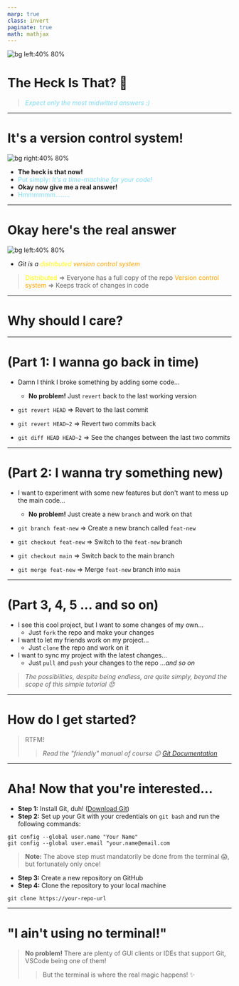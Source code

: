 ```yaml
---
marp: true
class: invert
paginate: true
math: mathjax
---
```


![bg left:40% 80%](https://upload.wikimedia.org/wikipedia/commons/thumb/2/2b/Git-logo-white.svg/1024px-Git-logo-white.svg.png)

# **The Heck Is That? :thinking:**

> <span style="color:#80d9f3">  *Expect only the most midwitted answers :)* </span>

---


# It's a version control system!
![bg right:40% 80%](https://img.devrant.com/devrant/rant/r_2329045_c5v7p.jpg)

* **The heck is that now!**
* <span style="color:#80d9f3">Put simply: *It's a time-machine for your code!*</span>
* **Okay now give me a real answer!**
* <span style="color:#80d9f3">Hmmmmmm........</span>

---

# Okay here's the real answer
![bg left:40% 80%](https://www.nobledesktop.com/image/gitresources/git-branches-merge.png)

* *Git is a <span style="color:yellow">distributed</span> <span style="color:orange">version control system</span>*
> <span style="color:yellow">Distributed</span> $\Rightarrow$ Everyone has a full copy of the repo
> <span style="color:orange">Version control system</span> $\Rightarrow$ Keeps track of changes in code

---

# <!--fit--> Why should I care?

---
# (Part 1: I wanna go back in time)

* Damn I think I broke something by adding some code...
  * **No problem!** Just `revert` back to the last working version
  
* `git revert HEAD` $\Rightarrow$ Revert to the last commit
* `git revert HEAD~2` $\Rightarrow$ Revert two commits back
* `git diff HEAD HEAD~2` $\Rightarrow$ See the changes between the last two commits

---

# (Part 2: I wanna try something new)

* I want to experiment with some new features but don't want to mess up the main code...
  * **No problem!** Just create a new `branch` and work on that

* `git branch feat-new` $\Rightarrow$ Create a new branch called `feat-new`
* `git checkout feat-new` $\Rightarrow$ Switch to the `feat-new` branch
* `git checkout main` $\Rightarrow$ Switch back to the main branch
* `git merge feat-new` $\Rightarrow$ Merge `feat-new` branch into `main`


---
# (Part 3, 4, 5 ... and so on)

* I see this cool project, but I want to some changes of my own...
  * Just `fork` the repo and make your changes
* I want to let my friends work on my project...
  * Just `clone` the repo and work on it
* I want to sync my project with the latest changes...
  * Just `pull` and `push` your changes to the repo *...and so on*

> *The possibilities, despite being endless, are quite simply, beyond the scope of this simple tutorial 😞*


---

# <!--fit--> How do I get started?

> RTFM!
>> *Read the "friendly" manual of course :wink: [Git Documentation](https://git-scm.com/doc)*

---
# Aha! Now that you're interested...

- **Step 1:** Install Git, duh! ([Download Git](https://git-scm.com/downloads))
- **Step 2:** Set up your Git with your credentials on `git bash` and run the following commands:

```shell
git config --global user.name "Your Name"
git config --global user.email "your.name@email.com
```
> **Note:** The above step must mandatorily be done from the terminal 😱, but fortunately only once!

- **Step 3:** Create a new repository on GitHub
- **Step 4:** Clone the repository to your local machine

```shell
git clone https://your-repo-url
```

---

# <!--fit--> "I ain't using no terminal!"

> **No problem!** There are plenty of GUI clients or IDEs that support Git, VSCode being one of them!
>> But the terminal is where the real magic happens! :sparkles: